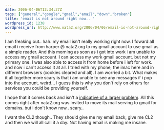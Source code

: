 ```yaml
---
date: 2006-04-06T12:34:37Z
tags: ["general","google","gmail","email","down","broken"]
title: 'email is not around right now.. '
wordpress_id: 1238
wordpress_url: http://www.nata2.org/2006/04/06/email-is-not-around-right-now/
---
```


I am freaking out.. hah. my email isn't really working right now. I foward all email i receive from harper @ nata2.org to my gmail account to use gmail as a simple reader. And this morning as soon as i got into work i am unable to access my gmail account. I can access my work gmail account. but not my primary one. I was also able to access it from home before i left for work. and now i can't access it at all. I tried with my phone, the imac here and in different browsers (cookies cleared and all). I am worried a bit. What makes it all together more scary is that i am unable to see any messages if i pop into the account. weird... I guess this is why you don't rely on others for services you could be providing yourself.

I hope that it comes back and isn't a <a href="http://www.p2pnet.net/story/8124">indicative of a larger problem</a>.  All this comes right after nata2.org was invited to move its mail serving to gmail for domains. but i don't know now.. scary..

I want the CL2 though.. They should give me my email back, give me CL2 and then we will all call it a day.
Not having email is making me insane.
